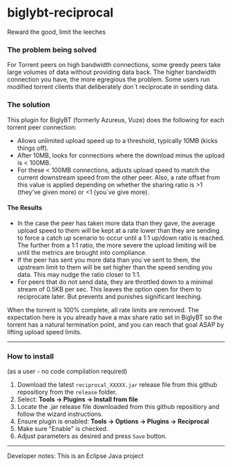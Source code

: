 # biglybt-reciprocal
Reward the good, limit the leeches

### The problem being solved

For Torrent peers on high bandwidth connections, some greedy peers take large volumes of data without providing data back.  The higher bandwidth connection you have, the more egregious the problem.  Some users run modified torrent clients that deliberately don`t reciprocate in sending data.

### The solution

This plugin for BiglyBT (formerly Azureus, Vuze) does the following for each torrent peer connection:

- Allows unlimited upload speed up to a threshold, typically 10MB (kicks things off).
- After 10MB, looks for connections where the download minus the upload is < 100MB.
- For these < 100MB connections, adjusts upload speed to match the current downstream speed from the other peer.  Also, a rate offset from this value is applied depending on whether the sharing ratio is >1 (they've given more) or <1 (you`ve give more).  

#### The Results
- In the case the peer has taken more data than they gave, the average upload speed to them will be kept at a rate lower than they are sending to force a catch up scenario to occur until a 1:1 up/down ratio is reached.  The further from a 1:1 ratio, the more severe the upload limiting will be until the metrics  are brought into compliance.
- If the peer has sent you more data than you`ve sent to them, the upstream limit to them will be set higher than the speed sending you data.  This may nudge the ratio closer to 1:1.
- For peers that do not send data, they are throttled down to a minimal stream of 0.5KB per sec.  This leaves the option open for them to reciprocate later.  But prevents and punishes significant leeching.

When the torrent is 100% complete, all rate limits are removed.  The expectation here is you already have a max share ratio set in BiglyBT so the torrent has a natural termination point, and you can reach that goal ASAP by lifting upload speed limits.

------------

### How to install 
(as a user - no code compilation required)

1. Download the latest `reciprocal_XXXXX.jar` release file from this github repositiory from the `release` folder.
2. Select: **Tools -> Plugins -> Install from file**
3. Locate the .jar release file downloaded from this github repositiory and follow the wizard instructions.
4. Ensure plugin is enabled: **Tools -> Options -> Plugins -> Reciprocal**
5. Make sure "Enable" is checked.
6. Adjust parameters as desired and press `Save` button.

------------

Developer notes:
This is an Eclipse Java project
